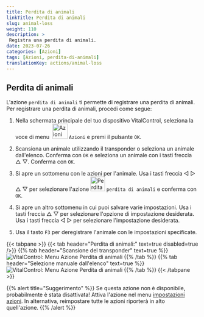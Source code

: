 ```yaml
---
title: Perdita di animali
linkTitle: Perdita di animali
slug: animal-loss
weight: 110
description: >
 Registra una perdita di animali.
date: 2023-07-26
categories: [Azioni]
tags: [Azioni, perdita-di-animali]
translationKey: actions/animal-loss
---
```


## Perdita di animali

L'azione `perdita di animali` ti permette di registrare una perdita di animali. Per registrare una perdita di animali, procedi come segue:

1. Nella schermata principale del tuo dispositivo VitalControl, seleziona la voce di menu &nbsp;<img src="/icons/actions.svg" width="40" align="bottom" alt="Azioni" /> `Azioni` e premi il pulsante `OK`.

2. Scansiona un animale utilizzando il transponder o seleziona un animale dall'elenco. Conferma con `OK` e seleziona un animale con i tasti freccia △ ▽. Conferma con `OK`.

3. Si apre un sottomenu con le azioni per l'animale. Usa i tasti freccia ◁ ▷ △ ▽ per selezionare l'azione <img src="/icons/actions/animal-loss.svg" width="38" align="bottom" alt="Perdita di animali" /> `perdita di animali` e conferma con `OK`.

4. Si apre un altro sottomenu in cui puoi salvare varie impostazioni. Usa i tasti freccia △ ▽ per selezionare l'opzione di impostazione desiderata. Usa i tasti freccia ◁ ▷ per selezionare l'impostazione desiderata.

5. Usa il tasto `F3` per deregistrare l'animale con le impostazioni specificate.

{{< tabpane >}}
{{< tab header="Perdita di animali:" text=true disabled=true />}}
{{% tab header="Scansione del transponder" text=true %}}
![VitalControl: Menu Azione Perdita di animali](../images/animalloss-scan.png "Registra una perdita di animali")
{{% /tab %}}
{{% tab header="Selezione manuale dall'elenco" text=true %}}
![VitalControl: Menu Azione Perdita di animali](../images/animalloss.png "Registra una perdita di animali")
{{% /tab %}}
{{< /tabpane >}}

{{% alert title="Suggerimento" %}}
Se questa azione non è disponibile, probabilmente è stata disattivata! Attiva l'azione nel menu [impostazioni azioni](../settings/). In alternativa, reimpostare tutte le azioni riporterà in alto quell'azione.
{{% /alert %}}
